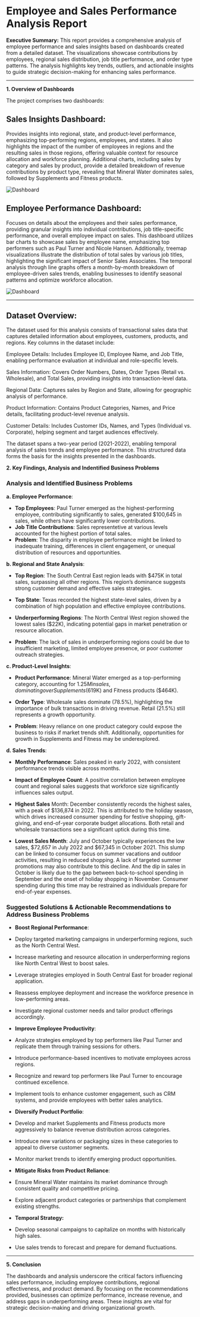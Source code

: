 # Employee and Sales Performance Analysis Report

**Executive Summary:**
This report provides a comprehensive analysis of employee performance and sales insights based on dashboards created from a detailed dataset. The visualizations showcase contributions by employees, 
regional sales distribution, job title performance, and order type patterns. The analysis highlights key trends, outliers, and actionable insights to guide strategic decision-making for enhancing 
sales performance.

---

**1. Overview of Dashboards**

The project comprises two dashboards:


## Sales Insights Dashboard: 
Provides insights into regional, state, and product-level performance, emphasizing top-performing regions, employees, and states. It also highlights 
the impact of the number of employees in regions and the resulting sales in those regions, offering valuable context for resource allocation and workforce planning. Additional 
charts, including sales by category and sales by product, provide a detailed breakdown of revenue contributions by product type, revealing that Mineral Water dominates sales, 
followed by Supplements and Fitness products.


![Dashboard](https://github.com/ilhemdjenane/Sales-and-Employee-Performance-Analysis/blob/c2dafb542af0afb9fd9067517942a86807173895/Sales%20Insights%202.jpeg)

## Employee Performance Dashboard: 
Focuses on details about the employees and their sales performance, providing granular insights into individual contributions,
job title-specific performance, and overall employee impact on sales. This dashboard utilizes bar charts to showcase sales by employee name, emphasizing top
performers such as Paul Turner and Nicole Hansen. Additionally, treemap visualizations illustrate the distribution of total sales by various job titles, highlighting
the significant impact of Senior Sales Associates. The temporal analysis through line graphs offers a month-by-month breakdown of employee-driven sales trends,
enabling businesses to identify seasonal patterns and optimize workforce allocation.


![Dashboard](https://github.com/ilhemdjenane/Sales-and-Employee-Performance-Analysis/blob/c2dafb542af0afb9fd9067517942a86807173895/Employee%20Dashboard.jpeg)

---

## Dataset Overview: 
The dataset used for this analysis consists of transactional sales data that captures detailed information about employees, customers, products, and regions. Key columns in the dataset include:

Employee Details: Includes Employee ID, Employee Name, and Job Title, enabling performance evaluation at individual and role-specific levels.

Sales Information: Covers Order Numbers, Dates, Order Types (Retail vs. Wholesale), and Total Sales, providing insights into transaction-level data.

Regional Data: Captures sales by Region and State, allowing for geographic analysis of performance.

Product Information: Contains Product Categories, Names, and Price details, facilitating product-level revenue analysis.

Customer Details: Includes Customer IDs, Names, and Types (Individual vs. Corporate), helping segment and target audiences effectively.

The dataset spans a two-year period (2021-2022), enabling temporal analysis of sales trends and employee performance. This structured data forms the basis for the insights presented in the dashboards.


**2. Key Findings, Analysis and Indentified Business Problems**

### Analysis and Identified Business Problems

**a. Employee Performance**:
- **Top Employees**: Paul Turner emerged as the highest-performing employee, contributing significantly to sales, generated $100,645 in sales, while others have significantly lower contributions.
- **Job Title Contributions**: Sales representetive at various levels accounted for the highest portion of total sales.
- **Problem**: The disparity in employee performance might be linked to inadequate training, differences in client engagement, or unequal distribution of resources and opportunities.

**b. Regional and State Analysis**:
- **Top Region**: The South Central East region leads with $475K in total sales, surpassing all other regions. This region’s dominance suggests strong customer demand and effective sales strategies.
- **Top State**: Texas recorded the highest state-level sales, driven by a combination of high population and effective employee contributions.
- **Underperforming Regions**: The North Central West region showed the lowest sales ($22K), indicating potential gaps in market penetration or resource allocation.

- **Problem**: The lack of sales in underperforming regions could be due to insufficient marketing, limited employee presence, or poor customer outreach strategies.

**c. Product-Level Insights**:
- **Product Performance**: Mineral Water emerged as a top-performing category, accounting for $1.25M in sales, dominating over Supplements ($619K) and Fitness products ($464K).
- **Order Type**: Wholesale sales dominate (78.5%), highlighting the importance of bulk transactions in driving revenue. Retail (21.5%) still represents a growth opportunity.

- **Problem**: Heavy reliance on one product category could expose the business to risks if market trends shift. Additionally, opportunities for growth in Supplements and Fitness may be underexplored.

**d. Sales Trends**:
- **Monthly Performance**: Sales peaked in early 2022, with consistent performance trends visible across months.
- **Impact of Employee Count**: A positive correlation between employee count and regional sales suggests that workforce size significantly influences sales output.
- **Highest Sales** Month: December consistently records the highest sales, with a peak of $136,874 in 2022. This is attributed to the holiday season, which drives increased consumer spending for festive shopping, gift-giving, and end-of-year corporate budget allocations. Both retail and wholesale transactions see a significant uptick during this time.

- **Lowest Sales Month**: July and October typically experiences the low sales,  $72,657 in July 2022 and $67,345 in October 2021. This slump can be linked to consumer focus on summer vacations and outdoor activities, resulting in reduced shopping. A lack of targeted summer promotions may also contribute to this decline. And the dip in sales in October is likely due to the gap between back-to-school spending in September and the onset of holiday shopping in November. Consumer spending during this time may be restrained as individuals prepare for end-of-year expenses.

### Suggested Solutions & Actionable Recommendations to Address Business Problems

- **Boost Regional Performance**:

- Deploy targeted marketing campaigns in underperforming regions, such as the North Central West.
- Increase marketing and resource allocation in underperforming regions like North Central West to boost sales.
- Leverage strategies employed in South Central East for broader regional application.


- Reassess employee deployment and increase the workforce presence in low-performing areas.

- Investigate regional customer needs and tailor product offerings accordingly.

- **Improve Employee Productivity**:

- Analyze strategies employed by top performers like Paul Turner and replicate them through training sessions for others.

- Introduce performance-based incentives to motivate employees across regions.
- Recognize and reward top performers like Paul Turner to encourage continued excellence.

- Implement tools to enhance customer engagement, such as CRM systems, and provide employees with better sales analytics.

- **Diversify Product Portfolio**:

- Develop and market Supplements and Fitness products more aggressively to balance revenue distribution across categories.

- Introduce new variations or packaging sizes in these categories to appeal to diverse customer segments.

- Monitor market trends to identify emerging product opportunities.

- **Mitigate Risks from Product Reliance**:

- Ensure Mineral Water maintains its market dominance through consistent quality and competitive pricing.

- Explore adjacent product categories or partnerships that complement existing strengths.

- **Temporal Strategy:**
- Develop seasonal campaigns to capitalize on months with historically high sales.
- Use sales trends to forecast and prepare for demand fluctuations.


---


**5. Conclusion**

The dashboards and analysis underscore the critical factors influencing sales performance, including employee contributions, regional effectiveness, and product demand. By focusing on the recommendations provided, businesses can optimize performance, increase revenue, and address gaps in underperforming areas. These insights are vital for strategic decision-making and driving organizational growth.

